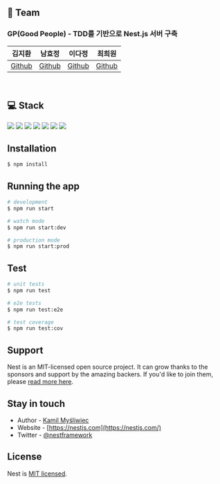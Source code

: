 ## 🧙 Team
### GP(Good People) - TDD를 기반으로 Nest.js 서버 구축

| 김지환                                 | 남효정                                 | 이다정                              | 최희원                                  |
| -------------------------------------- | -------------------------------------- | ----------------------------------- | --------------------------------------- |
| [Github](https://github.com/Kimjipang) | [Github](https://github.com/heyhyo11) | [Github](https://github.com/AimzLee) | [Github](https://github.com/wonbbnote) |

<br/>

## 💻 Stack
<div>
  <img src="https://img.shields.io/badge/TYPESCRIPT-3178C6?style=for-the-badge&logo=TypeScript&logoColor=white">
  <img src="https://img.shields.io/badge/NEST.JS-E0234E?style=for-the-badge&logo=NestJS&logoColor=white">
  <img src="https://img.shields.io/badge/JEST-C21325?style=for-the-badge&logo=Jest&logoColor=white">
  <img src="https://img.shields.io/badge/SLACK-4A154B?style=for-the-badge&logo=Slack&logoColor=white">
  <img src="https://img.shields.io/badge/AMAZON CLOUDWATCH-FF4F8B?style=for-the-badge&logo=Amazon CloudWatch&logoColor=white">
  <img src="https://img.shields.io/badge/AMAZON ECS-FF9900?style=for-the-badge&logo=Amazon ECS&logoColor=white">
  <img src="https://img.shields.io/badge/GITHUB ACTIONS-2088FF?style=for-the-badge&logo=Github Actions&logoColor=white">
</div>

## Installation

```bash
$ npm install
```

## Running the app

```bash
# development
$ npm run start

# watch mode
$ npm run start:dev

# production mode
$ npm run start:prod
```

## Test

```bash
# unit tests
$ npm run test

# e2e tests
$ npm run test:e2e

# test coverage
$ npm run test:cov
```

## Support

Nest is an MIT-licensed open source project. It can grow thanks to the sponsors and support by the amazing backers. If you'd like to join them, please [read more here](https://docs.nestjs.com/support).

## Stay in touch

- Author - [Kamil Myśliwiec](https://kamilmysliwiec.com)
- Website - [https://nestjs.com](https://nestjs.com/)
- Twitter - [@nestframework](https://twitter.com/nestframework)

## License

Nest is [MIT licensed](LICENSE).
